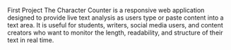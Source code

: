 First Project
The Character Counter is a responsive web application designed to provide live text analysis as users type or paste content into a text area. It is useful for students, writers, social media users, and content creators who want to monitor the length, readability, and structure of their text in real time.
